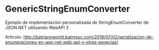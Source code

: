 # GenericStringEnumConverter
Ejemplo de implementación personalizada de StringEnumConverter de JSON.NET utilizando WebAPI 2

Artículo: http://batrianoworld.batressc.com/2018/07/02/serializacion-de-enumeraciones-en-asp-net-web-api-y-otras-especias/
